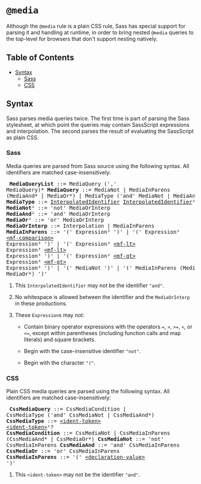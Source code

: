 # `@media`

Although the `@media` rule is a plain CSS rule, Sass has special support for
parsing it and handling at runtime, in order to bring nested `@media` queries
to the top-level for browsers that don't support nesting natively.

## Table of Contents

* [Syntax](#syntax)
  * [Sass](#sass)
  * [CSS](#css)

## Syntax

Sass parses media queries twice. The first time is part of parsing the Sass
stylesheet, at which point the queries may contain SassScript expressions and
interpolation. The second parses the result of evaluating the SassScript as
plain CSS.

### Sass

Media queries are parsed from Sass source using the following syntax. All
identifiers are matched case-insensitively:

<x><pre>
**MediaQueryList** ::= MediaQuery (',' MediaQuery)*
**MediaQuery**     ::= MediaNot
&#32;                | MediaInParens (MediaAnd* | MediaOr*)
&#32;                | MediaType ('and' MediaNot | MediaAnd*)
**MediaType**      ::= [InterpolatedIdentifier] [InterpolatedIdentifier]¹?
**MediaNot**²      ::= 'not' MediaOrInterp
**MediaAnd**²      ::= 'and' MediaOrInterp
**MediaOr**²       ::= 'or' MediaOrInterp
**MediaOrInterp**  ::= Interpolation | MediaInParens
**MediaInParens**  ::= '(' Expression³ ')'
&#32;                | '(' Expression³ [\<mf-comparison>] Expression³ ')'
&#32;                | '(' Expression³ [\<mf-lt>] Expression³ [\<mf-lt>] Expression³ ')'
&#32;                | '(' Expression³ [\<mf-gt>] Expression³ [\<mf-gt>] Expression³ ')'
&#32;                | '(' MediaNot ')'
&#32;                | '(' MediaInParens (MediaAnd* | MediaOr*) ')'
</pre></x>

[InterpolatedIdentifier]: ../syntax.md#interpolatedidentifier
[\<mf-comparison>]: https://drafts.csswg.org/mediaqueries-4/#typedef-mf-comparison
[\<mf-lt>]: https://drafts.csswg.org/mediaqueries-4/#typedef-mf-lt
[\<mf-gt>]: https://drafts.csswg.org/mediaqueries-4/#typedef-mf-gt

1. This `InterpolatedIdentifier` may not be the identifier `"and"`.

2. No whitespace is allowed between the identifier and the `MediaOrInterp` in
   these productions.

3. These `Expression`s may not:

   * Contain binary operator expressions with the operators `=`, `>`, `>=`, `<`,
     or `<=`, except within parentheses (including function calls and map
     literals) and square brackets.

   * Begin with the case-insensitive identifier `"not"`.

   * Begin with the character `"("`.

### CSS

Plain CSS media queries are parsed using the following syntax. All identifiers
are matched case-insensitively:

<x><pre>
**CssMediaQuery**     ::= CssMediaCondition
&#32;                   | CssMediaType ('and' CssMediaNot | CssMediaAnd*)
**CssMediaType**      ::= [\<ident-token>] [\<ident-token>]¹?
**CssMediaCondition** ::= CssMediaNot | CssMediaInParens (CssMediaAnd* | CssMediaOr*)
**CssMediaNot**       ::= 'not' CssMediaInParens
**CssMediaAnd**       ::= 'and' CssMediaInParens
**CssMediaOr**        ::= 'or' CssMediaInParens
**CssMediaInParens**  ::= '(' [\<declaration-value>] ')'
</pre></x>

[\<ident-token>]: https://drafts.csswg.org/css-syntax-3/#ident-token-diagram
[\<declaration-value>]: https://drafts.csswg.org/css-syntax-3/#typedef-declaration-value

1. This `<ident-token>` may not be the identifier `"and"`.
